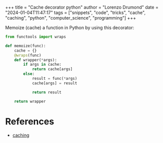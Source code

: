 +++
title = "Cache decorator python"
author = "Lorenzo Drumond"
date = "2024-01-04T11:47:17"
tags = ["snippets",  "code",  "tricks",  "cache",  "caching",  "python",  "computer_science",  "programming"]
+++


Memoize (cache) a function in Python by using this decorator:

```python
from functools import wraps

def memoize(func):
    cache = {}
    @wraps(func)
    def wrapper(*args):
        if args in cache:
            return cache[args]
        else:
            result = func(*args)
            cache[args] = result

            return result

    return wrapper
```

# References
- [caching](/wiki/caching/)
